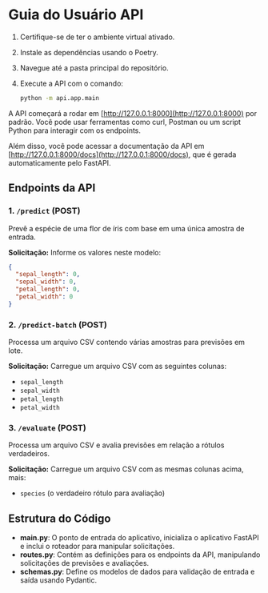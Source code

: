 # Guia do Usuário API

1. Certifique-se de ter o ambiente virtual ativado.
2. Instale as dependências usando o Poetry.
3. Navegue até a pasta principal do repositório.
4. Execute a API com o comando:

   ```bash
   python -m api.app.main
   ```

A API começará a rodar em [http://127.0.0.1:8000](http://127.0.0.1:8000) por padrão. Você pode usar ferramentas como curl, Postman ou um script Python para interagir com os endpoints.

Além disso, você pode acessar a documentação da API em [http://127.0.0.1:8000/docs](http://127.0.0.1:8000/docs), que é gerada automaticamente pelo FastAPI.

## Endpoints da API

### 1. `/predict` (POST)

Prevê a espécie de uma flor de íris com base em uma única amostra de entrada.

**Solicitação:** Informe os valores neste modelo:

```json
{
  "sepal_length": 0,
  "sepal_width": 0,
  "petal_length": 0,
  "petal_width": 0
}
```

### 2. `/predict-batch` (POST)

Processa um arquivo CSV contendo várias amostras para previsões em lote.

**Solicitação:** Carregue um arquivo CSV com as seguintes colunas:

- `sepal_length`
- `sepal_width`
- `petal_length`
- `petal_width`

### 3. `/evaluate` (POST)

Processa um arquivo CSV e avalia previsões em relação a rótulos verdadeiros.

**Solicitação:** Carregue um arquivo CSV com as mesmas colunas acima, mais:

- `species` (o verdadeiro rótulo para avaliação)

## Estrutura do Código

- **main.py**: O ponto de entrada do aplicativo, inicializa o aplicativo FastAPI e inclui o roteador para manipular solicitações.
- **routes.py**: Contém as definições para os endpoints da API, manipulando solicitações de previsões e avaliações.
- **schemas.py**: Define os modelos de dados para validação de entrada e saída usando Pydantic.